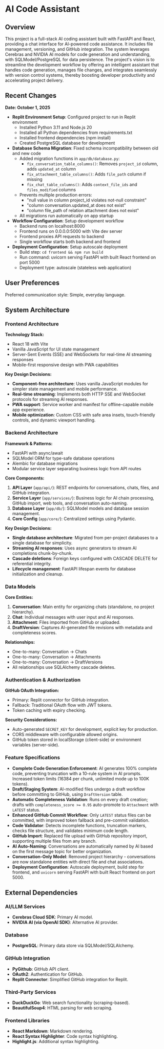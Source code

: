 # AI Code Assistant

## Overview

This project is a full-stack AI coding assistant built with FastAPI and React, providing a chat interface for AI-powered code assistance. It includes file management, versioning, and GitHub integration. The system leverages Cerebras and NVIDIA AI models for code generation and understanding, with SQLModel/PostgreSQL for data persistence. The project's vision is to streamline the development workflow by offering an intelligent assistant that handles code generation, manages file changes, and integrates seamlessly with version control systems, thereby boosting developer productivity and accelerating project delivery.

## Recent Changes

**Date: October 1, 2025**
- **Replit Environment Setup**: Configured project to run in Replit environment
  - Installed Python 3.11 and Node.js 20
  - Installed all Python dependencies from requirements.txt
  - Installed frontend dependencies (npm install)
  - Created PostgreSQL database for development
- **Database Schema Migration**: Fixed schema incompatibility between old and new code
  - Added migration functions in `app/db/database.py`:
    - `fix_conversation_table_columns()`: Removes `project_id` column, adds `updated_at` column
    - `fix_attachment_table_columns()`: Adds `file_path` column if missing
    - `fix_chat_table_columns()`: Adds `context_file_ids` and `files_modified` columns
  - Prevents multiple production errors:
    - "null value in column project_id violates not-null constraint"
    - "column conversation.updated_at does not exist"
    - "column file_path of relation attachment does not exist"
  - All migrations run automatically on app startup
- **Workflow Configuration**: Setup development workflow
  - Backend runs on localhost:8000
  - Frontend runs on 0.0.0.0:5000 with Vite dev server
  - Frontend proxies API requests to backend
  - Single workflow starts both backend and frontend
- **Deployment Configuration**: Setup autoscale deployment
  - Build step: `cd frontend && npm run build`
  - Run command: uvicorn serving FastAPI with built React frontend on port 5000
  - Deployment type: autoscale (stateless web application)

## User Preferences

Preferred communication style: Simple, everyday language.

## System Architecture

### Frontend Architecture

**Technology Stack:**
- React 18 with Vite
- Vanilla JavaScript for UI state management
- Server-Sent Events (SSE) and WebSockets for real-time AI streaming responses
- Mobile-first responsive design with PWA capabilities

**Key Design Decisions:**
- **Component-free architecture**: Uses vanilla JavaScript modules for simpler state management and mobile performance.
- **Real-time streaming**: Implements both HTTP SSE and WebSocket protocols for streaming AI responses.
- **PWA support**: Service worker and manifest for offline-capable mobile app experience.
- **Mobile optimization**: Custom CSS with safe area insets, touch-friendly controls, and dynamic viewport handling.

### Backend Architecture

**Framework & Patterns:**
- FastAPI with async/await
- SQLModel ORM for type-safe database operations
- Alembic for database migrations
- Modular service layer separating business logic from API routes

**Core Components:**
1. **API Layer** (`app/api/`): REST endpoints for conversations, chats, files, and GitHub integration.
2. **Service Layer** (`app/services/`): Business logic for AI chain processing, GitHub import, web tools, and conversation auto-naming.
3. **Database Layer** (`app/db/`): SQLModel models and database session management.
4. **Core Config** (`app/core/`): Centralized settings using Pydantic.

**Key Design Decisions:**
- **Single database architecture**: Migrated from per-project databases to a single database for simplicity.
- **Streaming AI responses**: Uses async generators to stream AI completions chunk-by-chunk.
- **Cascade deletions**: Foreign keys configured with CASCADE DELETE for referential integrity.
- **Lifecycle management**: FastAPI lifespan events for database initialization and cleanup.

### Data Models

**Core Entities:**
1. **Conversation**: Main entity for organizing chats (standalone, no project hierarchy).
2. **Chat**: Individual messages with user input and AI responses.
3. **Attachment**: Files imported from GitHub or uploaded.
4. **DraftVersion**: Captures AI-generated file revisions with metadata and completeness scores.

**Relationships:**
- One-to-many: Conversation → Chats
- One-to-many: Conversation → Attachments
- One-to-many: Conversation → DraftVersions
- All relationships use SQLAlchemy cascade deletes.

### Authentication & Authorization

**GitHub OAuth Integration:**
- Primary: Replit connector for GitHub integration.
- Fallback: Traditional OAuth flow with JWT tokens.
- Token caching with expiry checking.

**Security Considerations:**
- Auto-generated `SECRET_KEY` for development, explicit key for production.
- CORS middleware with configurable allowed origins.
- GitHub token stored in localStorage (client-side) or environment variables (server-side).

### Feature Specifications

- **Complete Code Generation Enforcement**: AI generates 100% complete code, preventing truncation with a 10-rule system in AI prompts. Increased token limits (16384 per chunk, unlimited mode up to 100K tokens).
- **Draft/Staging System**: AI-modified files undergo a draft workflow before committing to GitHub, using `DraftVersion` table.
- **Automatic Completeness Validation**: Runs on every draft creation; drafts with `completeness_score >= 0.95` auto-promote to `Attachment` with `LATEST` status.
- **Enhanced GitHub Commit Workflow**: Only `LATEST` status files can be committed, with improved token fallback and pre-commit validation.
- **Code Validator**: Detects incomplete functions, truncation markers, checks file structure, and validates minimum code length.
- **GitHub Import**: Replaced file upload with GitHub repository import, supporting multiple files from any branch.
- **AI Auto-Naming**: Conversations are automatically named by AI based on the first message topic for better organization.
- **Conversation-Only Model**: Removed project hierarchy - conversations are now standalone entities with direct file and chat associations.
- **Deployment Configuration**: Autoscale deployment, build step for frontend, and `uvicorn` serving FastAPI with built React frontend on port 5000.

## External Dependencies

### AI/LLM Services
- **Cerebras Cloud SDK**: Primary AI model.
- **NVIDIA AI (via OpenAI SDK)**: Alternative AI provider.

### Database
- **PostgreSQL**: Primary data store via SQLModel/SQLAlchemy.

### GitHub Integration
- **PyGithub**: GitHub API client.
- **OAuth2**: Authentication for GitHub.
- **Replit Connector**: Simplified GitHub integration for Replit.

### Third-Party Services
- **DuckDuckGo**: Web search functionality (scraping-based).
- **BeautifulSoup4**: HTML parsing for web scraping.

### Frontend Libraries
- **React Markdown**: Markdown rendering.
- **React Syntax Highlighter**: Code syntax highlighting.
- **Highlight.js**: Additional syntax highlighting.
